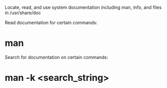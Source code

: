 Locate, read, and use system documentation including man, info, and files in /usr/share/doc

Read documentation for certain commands:
# man <command>

Search for documentation on certain commands:

# man -k <search_string>